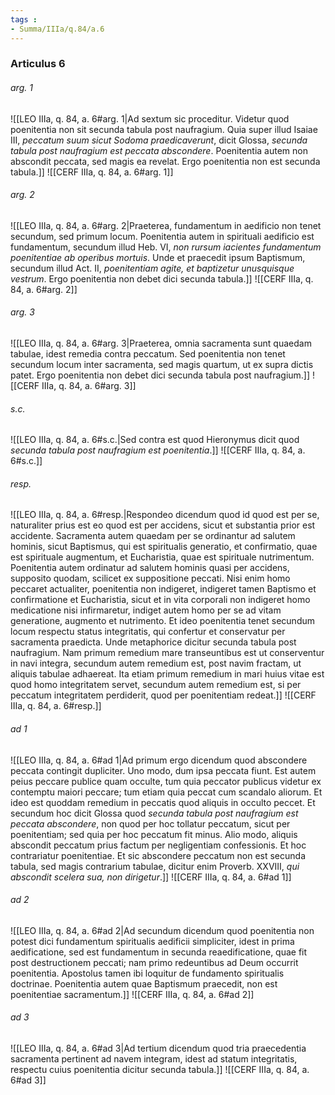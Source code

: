 ```yaml
---
tags : 
- Summa/IIIa/q.84/a.6
---
```


### Articulus 6

###### arg. 1
![[LEO IIIa, q. 84, a. 6#arg. 1|Ad sextum sic proceditur. Videtur quod poenitentia non sit secunda tabula post naufragium. Quia super illud Isaiae III, *peccatum suum sicut Sodoma praedicaverunt*, dicit Glossa, *secunda tabula post naufragium est peccata abscondere*. Poenitentia autem non abscondit peccata, sed magis ea revelat. Ergo poenitentia non est secunda tabula.]]
![[CERF IIIa, q. 84, a. 6#arg. 1]]

###### arg. 2
![[LEO IIIa, q. 84, a. 6#arg. 2|Praeterea, fundamentum in aedificio non tenet secundum, sed primum locum. Poenitentia autem in spirituali aedificio est fundamentum, secundum illud Heb. VI, *non rursum iacientes fundamentum poenitentiae ab operibus mortuis*. Unde et praecedit ipsum Baptismum, secundum illud Act. II, *poenitentiam agite, et baptizetur unusquisque vestrum*. Ergo poenitentia non debet dici secunda tabula.]]
![[CERF IIIa, q. 84, a. 6#arg. 2]]

###### arg. 3
![[LEO IIIa, q. 84, a. 6#arg. 3|Praeterea, omnia sacramenta sunt quaedam tabulae, idest remedia contra peccatum. Sed poenitentia non tenet secundum locum inter sacramenta, sed magis quartum, ut ex supra dictis patet. Ergo poenitentia non debet dici secunda tabula post naufragium.]]
![[CERF IIIa, q. 84, a. 6#arg. 3]]

###### s.c.
![[LEO IIIa, q. 84, a. 6#s.c.|Sed contra est quod Hieronymus dicit quod *secunda tabula post naufragium est poenitentia*.]]
![[CERF IIIa, q. 84, a. 6#s.c.]]

###### resp.
![[LEO IIIa, q. 84, a. 6#resp.|Respondeo dicendum quod id quod est per se, naturaliter prius est eo quod est per accidens, sicut et substantia prior est accidente. Sacramenta autem quaedam per se ordinantur ad salutem hominis, sicut Baptismus, qui est spiritualis generatio, et confirmatio, quae est spirituale augmentum, et Eucharistia, quae est spirituale nutrimentum. Poenitentia autem ordinatur ad salutem hominis quasi per accidens, supposito quodam, scilicet ex suppositione peccati. Nisi enim homo peccaret actualiter, poenitentia non indigeret, indigeret tamen Baptismo et confirmatione et Eucharistia, sicut et in vita corporali non indigeret homo medicatione nisi infirmaretur, indiget autem homo per se ad vitam generatione, augmento et nutrimento. Et ideo poenitentia tenet secundum locum respectu status integritatis, qui confertur et conservatur per sacramenta praedicta. Unde metaphorice dicitur secunda tabula post naufragium. Nam primum remedium mare transeuntibus est ut conserventur in navi integra, secundum autem remedium est, post navim fractam, ut aliquis tabulae adhaereat. Ita etiam primum remedium in mari huius vitae est quod homo integritatem servet, secundum autem remedium est, si per peccatum integritatem perdiderit, quod per poenitentiam redeat.]]
![[CERF IIIa, q. 84, a. 6#resp.]]

###### ad 1
![[LEO IIIa, q. 84, a. 6#ad 1|Ad primum ergo dicendum quod abscondere peccata contingit dupliciter. Uno modo, dum ipsa peccata fiunt. Est autem peius peccare publice quam occulte, tum quia peccator publicus videtur ex contemptu maiori peccare; tum etiam quia peccat cum scandalo aliorum. Et ideo est quoddam remedium in peccatis quod aliquis in occulto peccet. Et secundum hoc dicit Glossa quod *secunda tabula post naufragium est peccata abscondere*, non quod per hoc tollatur peccatum, sicut per poenitentiam; sed quia per hoc peccatum fit minus. Alio modo, aliquis abscondit peccatum prius factum per negligentiam confessionis. Et hoc contrariatur poenitentiae. Et sic abscondere peccatum non est secunda tabula, sed magis contrarium tabulae, dicitur enim Proverb. XXVIII, *qui abscondit scelera sua, non dirigetur*.]]
![[CERF IIIa, q. 84, a. 6#ad 1]]

###### ad 2
![[LEO IIIa, q. 84, a. 6#ad 2|Ad secundum dicendum quod poenitentia non potest dici fundamentum spiritualis aedificii simpliciter, idest in prima aedificatione, sed est fundamentum in secunda reaedificatione, quae fit post destructionem peccati; nam primo redeuntibus ad Deum occurrit poenitentia. Apostolus tamen ibi loquitur de fundamento spiritualis doctrinae. Poenitentia autem quae Baptismum praecedit, non est poenitentiae sacramentum.]]
![[CERF IIIa, q. 84, a. 6#ad 2]]

###### ad 3
![[LEO IIIa, q. 84, a. 6#ad 3|Ad tertium dicendum quod tria praecedentia sacramenta pertinent ad navem integram, idest ad statum integritatis, respectu cuius poenitentia dicitur secunda tabula.]]
![[CERF IIIa, q. 84, a. 6#ad 3]]


